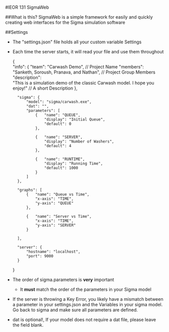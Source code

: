#IEOR 131 SigmaWeb

##What is this?
SigmaWeb is a simple framework for easily and quickly creating web interfaces for the Sigma simulation software

##Settings
- The "settings.json" file holds all your custom variable Settings
- Each time the server starts, it will read your file and use them throughout

    {   
        "info": {
            "team":   "Carwash Demo", // Project Name
            "members":   "Sanketh, Soroush, Pranava, and Nathan", // Project Group Members
            "description":  
                "This is a simulation demo of the classic Carwash model. I hope you enjoy!" // A short Description
        },

        "sigma": {
            "model": "sigma/carwash.exe",    
            "dat": "",
            "parameters": [
                {   "name": "QUEUE",
                    "display": "Initial Queue",
                    "default": 0
                },

                {   "name": "SERVER",
                    "display": "Number of Washers",
                    "default": 4
                },

                {   "name": "RUNTIME",
                    "display": "Running Time",
                    "default": 1000
                }
            ]
        },

        "graphs": [
            {   "name": "Queue vs Time",
                "x-axis": "TIME",
                "y-axis": "QUEUE"
            },

            {   "name": "Server vs Time",
                "x-axis": "TIME",
                "y-axis": "SERVER"
            }

        ],

        "server": {
            "hostname": "localhost",
            "port": 9000
        }
    }
     



- The order of sigma.parameters is **very** important
    - It **must** match the order of the parameters in your Sigma model
- If the server is throwing a Key Error, you likely have a mismatch between a parameter in your settings.json and the Variables in your sigma model. Go back to sigma and make sure all parameters are defined.

- dat is optional!, If your model does not require a dat file, please leave the field blank.
